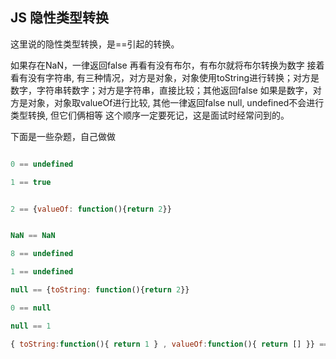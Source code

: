 JS 隐性类型转换
------------------

这里说的隐性类型转换，是==引起的转换。

如果存在NaN，一律返回false
再看有没有布尔，有布尔就将布尔转换为数字
接着看有没有字符串, 有三种情况，对方是对象，对象使用toString进行转换；对方是数字，字符串转数字；对方是字符串，直接比较；其他返回false
如果是数字，对方是对象，对象取valueOf进行比较, 其他一律返回false
null, undefined不会进行类型转换, 但它们俩相等
这个顺序一定要死记，这是面试时经常问到的。

下面是一些杂题，自己做做

```javascript

0 == undefined

1 == true


2 == {valueOf: function(){return 2}}


NaN == NaN

8 == undefined

1 == undefined

null == {toString: function(){return 2}}

0 == null

null == 1

{ toString:function(){ return 1 } , valueOf:function(){ return [] }} == 1

```